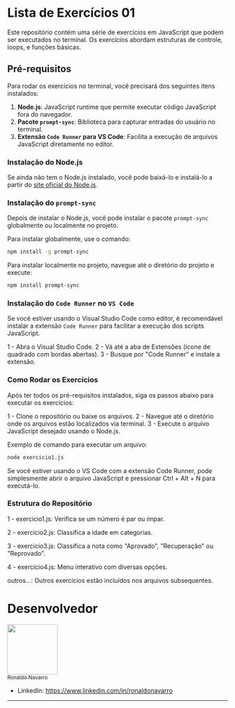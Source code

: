 # Lista de Exercícios 01

Este repositório contém uma série de exercícios em JavaScript que podem ser executados no terminal. Os exercícios abordam estruturas de controle, loops, e funções básicas.

## Pré-requisitos

Para rodar os exercícios no terminal, você precisará dos seguintes itens instalados:

1. **Node.js**: JavaScript runtime que permite executar código JavaScript fora do navegador.
2. **Pacote `prompt-sync`**: Biblioteca para capturar entradas do usuário no terminal.
3. **Extensão `Code Runner` para VS Code**: Facilita a execução de arquivos JavaScript diretamente no editor.

### Instalação do Node.js

Se ainda não tem o Node.js instalado, você pode baixá-lo e instalá-lo a partir do [site oficial do Node.js](https://nodejs.org/).

### Instalação do `prompt-sync`

Depois de instalar o Node.js, você pode instalar o pacote `prompt-sync` globalmente ou localmente no projeto.

Para instalar globalmente, use o comando:

```bash
npm install -g prompt-sync
```

Para instalar localmente no projeto, navegue até o diretório do projeto e execute:

```bash
npm install prompt-sync
```

### Instalação do `Code Runner` no `VS Code`
Se você estiver usando o Visual Studio Code como editor, é recomendável instalar a extensão `Code Runner` para facilitar a execução dos scripts JavaScript.

1 - Abra o Visual Studio Code.
2 - Vá até a aba de Extensões (ícone de quadrado com bordas abertas).
3 - Busque por "Code Runner" e instale a extensão.

### Como Rodar os Exercícios

Após ter todos os pré-requisitos instalados, siga os passos abaixo para executar os exercícios:

1 - Clone o repositório ou baixe os arquivos.
2 - Navegue até o diretório onde os arquivos estão localizados via terminal.
3 - Execute o arquivo JavaScript desejado usando o Node.js.

Exemplo de comando para executar um arquivo:
```bash
node exercicio1.js
```
Se você estiver usando o VS Code com a extensão Code Runner, pode simplesmente abrir o arquivo JavaScript e pressionar Ctrl + Alt + N para executá-lo.

### Estrutura do Repositório

1 - exercicio1.js: Verifica se um número é par ou ímpar.

2 - exercicio2.js: Classifica a idade em categorias.

3 - exercicio3.js: Classifica a nota como "Aprovado", "Recuperação" ou "Reprovado".

4 - exercicio4.js: Menu interativo com diversas opções.

outros...: Outros exercícios estão incluídos nos arquivos subsequentes.

# Desenvolvedor

[<img loading="lazy" src="https://avatars.githubusercontent.com/u/134724019?v=4" width=115><br><sub>Ronaldo Navarro</sub>](https://github.com/ronaldosnavarro)
- LinkedIn: https://www.linkedin.com/in/ronaldonavarro

---